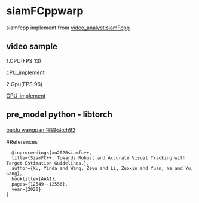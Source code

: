 # siamFCppwarp
siamfcpp implement from [video_analyst:siamFcpp](https://github.com/MegviiDetection/video_analyst)

## video sample
1.CPU(FPS 13)


[cPU_implement](https://user-images.githubusercontent.com/51977158/130018392-93a7cd5c-f893-4e40-8b36-3206312a248b.mp4)

2.Gpu(FPS 96)


[GPU_implement](https://user-images.githubusercontent.com/51977158/130018412-2de16c33-b5a8-4e3e-974d-909031b1700d.mp4)

## pre_model python - libtorch
[baidu wangpan 提取码:ch92](https://pan.baidu.com/s/1Pc7nGH3UmRWU3Vzo1FnWPw)


#References 




      @inproceedings{xu2020siamfc++,
      title={SiamFC++: Towards Robust and Accurate Visual Tracking with Target Estimation Guidelines.},
      author={Xu, Yinda and Wang, Zeyu and Li, Zuoxin and Yuan, Ye and Yu, Gang},
      booktitle={AAAI},
      pages={12549--12556},
      year={2020}
    }





